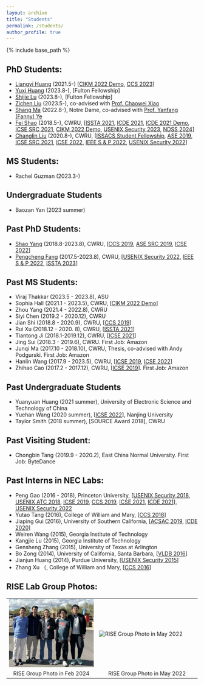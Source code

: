 ```yaml
---
layout: archive
title: "Students"
permalink: /students/
author_profile: true
---
```


{% include base_path %}


## PhD Students:
* [Liangyi Huang](https://liangyi-huang.github.io/) (2021.5-) \[[CIKM 2022 Demo](https://xusheng-xiao.github.io/papers/cikm_demo_2022.pdf), [CCS 2023]()\]
* [Yuxi Huang](https://yuxihh.github.io/) (2023.8-), \[Fulton Fellowship\]
* [Shijie Lu](https://shijie-lu.com/) (2023.8-), \[Fulton Fellowship\]
* [Zichen Liu](https://sites.google.com/view/zliu396/) (2023.5-), co-advised with [Prof. Chaowei Xiao](https://xiaocw11.github.io/)
* [Shang Ma]() (2022.8-), Notre Dame, co-advised with [Prof. Yanfang (Fanny) Ye](http://yes-lab.org/)
* [Fei Shao](https://feishao315.github.io/) (2018.5-), CWRU, \[[ISSTA 2021](https://xusheng-xiao.github.io/papers/webevo-cr.pdf), [ICDE 2021](https://xusheng-xiao.github.io/papers/threatraptor-icde21_0.pdf), [ICDE 2021 Demo](https://xusheng-xiao.github.io/papers/threatraptor-icde21demo.pdf), [ICSE SRC 2021](https://conf.researchr.org/track/icse-2021/icse-2021-ACM-Student-Research-Competition), [CIKM 2022 Demo](https://xusheng-xiao.github.io/papers/cikm_demo_2022.pdf), [USENIX Security 2023](https://xusheng-xiao.github.io/papers/usenixsecurity23-distdet.pdf), [NDSS 2024]()\]
* [Changlin Liu](https://changlinliu93.github.io/) (2020.8-), CWRU, \[[ISSACS Student Fellowship](https://engineering.case.edu/research/institutes/smart-secure-connected-systems), [ASE 2019](https://xusheng-xiao.github.io/papers/ase19-main-158.pdf), [ICSE SRC 2021](https://conf.researchr.org/track/icse-2021/icse-2021-ACM-Student-Research-Competition), [ICSE 2022](https://xusheng-xiao.github.io/papers/promal_icse_cr.pdf), [IEEE S & P 2022](https://xusheng-xiao.github.io/papers/depcomm-ieeesp2022.pdf), [USENIX Security 2022](https://xusheng-xiao.github.io/papers/sec22summer_fang.pdf)\]

## MS Students:
* Rachel Guzman (2023.3-)

## Undergraduate Students
* Baozan Yan (2023 summer)


## Past PhD Students:
* [Shao Yang](https://shaoyang1992.github.io/) (2018.8-2023.8), CWRU, \[[CCS 2019](https://xusheng-xiao.github.io/papers/deepintent-optimize.pdf), [ASE SRC 2019](https://2019.ase-conferences.org/track/ase-2019-Student-Research-Competition), [ICSE 2022](https://xusheng-xiao.github.io/papers/describectx_cr.pdf)\]
* [Pengcheng Fang](https://fang19911030.github.io/) (2017.5-2023.8), CWRU, \[[USENIX Security 2022](https://xusheng-xiao.github.io/papers/sec22summer_fang.pdf), [IEEE S & P 2022](https://xusheng-xiao.github.io/papers/depcomm-ieeesp2022.pdf), [ISSTA 2023](https://xusheng-xiao.github.io/papers/iSyn_issta.pdf)\]


## Past MS Students:
* Viraj Thakkar (2023.5 - 2023.8), ASU
* Sophia Hall (2021.1 - 2023.5),  CWRU, \[[CIKM 2022 Demo](https://xusheng-xiao.github.io/papers/cikm_demo_2022.pdf)\]
* Zhou Yang (2021.4 - 2022.8), CWRU
* Siyi Chen (2019.2 - 2020.12), CWRU
* Jian Shi (2018.8 - 2020.9), CWRU, \[[CCS 2019](https://xusheng-xiao.github.io/papers/hyperservice.pdf)\]
* Rui Xu (2018.12 - 2020. 8), CWRU, \[[ISSTA 2021](https://xusheng-xiao.github.io/papers/webevo-cr.pdf)\]
* Tiantong Ji (2018.1-2019.12), CWRU, \[[ICSE 2021](https://xusheng-xiao.github.io/papers/champ_icse2021_cr-submit3.pdf)\] 
* Jing Sui (2018.3 - 2019.6), CWRU. First Job: Amazon
* Junqi Ma (2017.10 - 2018.10), CWRU, Thesis, co-advised with Andy Podgurski. First Job: Amazon
* Hanlin Wang (2017.9 - 2023.5), CWRU, \[[ICSE 2019](https://xusheng-xiao.github.io/papers/iconintent-icse2019.pdf), [ICSE 2022](https://xusheng-xiao.github.io/papers/promal_icse_cr.pdf)\]
* Zhihao Cao (2017.2 - 2017.12), CWRU, \[[ICSE 2019](https://xusheng-xiao.github.io/papers/iconintent-icse2019.pdf)\]. First Job: Amazon

## Past Undergraduate Students
* Yuanyuan Huang (2021 summer), University of Electronic Science and Technology of China
* Yuehan Wang (2020 summer), \[[ICSE 2022](https://xusheng-xiao.github.io/papers/describectx_cr.pdf)\], Nanjing University
* Taylor Smith (2018 summer), [SOURCE Award 2018], CWRU


## Past Visiting Student:
* Chongbin Tang (2019.9 - 2020.2), East China Normal University. First Job: ByteDance


## Past Interns in NEC Labs:
* Peng Gao (2016 - 2018), Princeton University, \[[USENIX Security 2018](https://xusheng-xiao.github.io/papers/saql-usenixsecurity2018.pdf), [USENIX ATC 2018](https://xusheng-xiao.github.io/papers/aiql-usenix_atc2018.pdf), [ICSE 2019](https://xusheng-xiao.github.io/papers/iconintent-icse2019.pdf), [CCS 2019](https://xusheng-xiao.github.io/papers/hyperservice.pdf), [ICSE 2021](https://xusheng-xiao.github.io/papers/champ_icse2021_cr-submit3.pdf), [ICDE 2021](https://xusheng-xiao.github.io/papers/threatraptor-icde21_0.pdf)\], [USENIX Security 2022](https://xusheng-xiao.github.io/papers/sec22summer_fang.pdf)
* Yutao Tang (2016), College of William and Mary, \[[CCS 2018](https://xusheng-xiao.github.io/papers/nodemerge-ccs2018_0.pdf)\]
* Jiaping Gui (2016), University of Southern California, \[[ACSAC 2019](https://xusheng-xiao.github.io/papers/acsac19-final143.pdf), [ICDE 2020](https://xusheng-xiao.github.io/papers/aptrace-camera-ready.pdf)\]
* Weiren Wang (2015), Georgia Institute of Technology
* Kangjie Lu (2015), Georgia Institute of Technology 
* Gensheng Zhang (2015), University of Texas at Arlington
* Bo Zong (2014), University of California, Santa Barbara, \[[VLDB 2016](http://www.vldb.org/pvldb/vol9/p240-zong.pdf)\]
* Jianjun Huang (2014), Purdue University, \[[USENIX Security 2015](https://xusheng-xiao.github.io/papers/supor-usenix2015.pdf)\]
* Zhang Xu （, College of William and Mary, \[[CCS 2016](https://xusheng-xiao.github.io/papers/reduction-ccs.pdf)\]


## RISE Lab Group Photos:

<table style = "border: 0px solid black;border-collapse: collapse;">
	<tr style = "border: 0px solid black;border-collapse: collapse;width: 95%;">
    <td style="width:40%;border: 0px solid black;">
  <img alt="RISE Group Photo in Feb 2024" src="/images/groupphoto-asu-2024.jpg"  />
</td>
<td style="width:45%;border: 0px solid black;">
  <img alt="RISE Group Photo in May 2022" src="/images/groupphoto-cwru2.jpg" />
</td>
  </tr>
  <tr style = "border: 0px solid black;border-collapse: collapse;width: 95%;">
  	<td style="text-align: center;border: 0px solid black;"> RISE Group Photo in Feb 2024</td>
  	<td style="text-align: center;border: 0px solid black;"> RISE Group Photo in May 2022</td>
  </tr>
</table>






